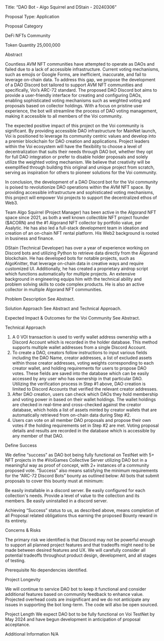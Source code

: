 Title:
“DAO Bot - Algo Squirrel and DStain - 20240306”

Proposal Type:
Application

Proposal Category

DeFi
NFTs
Community

Token Quantity
25,000,000

Abstract

Countless AVM NFT communities have attempted to operate as DAOs and failed due to a lack of accessible infrastructure. Current voting mechanisms, such as emojis or Google Forms, are inefficient, inaccurate, and fail to leverage on-chain data. To address this gap, we propose the development of a DAO Discord bot tailored to support AVM NFT communities and specifically, Voi’s ARC-72 standard. 
The proposed DAO Discord bot aims to provide a user-friendly interface for creating and configuring DAOs, enabling sophisticated voting mechanisms such as weighted voting and proposals based on collector holdings. With a focus on pristine user experience, the bot will streamline the process of DAO voting management, making it accessible to all members of the Voi community.

The expected positive impact of this project on the Voi community is significant. By providing accessible DAO infrastructure for MainNet launch, Voi is positioned to leverage its community centric values and develop into a premier blockchain for DAO creation and applications. Project leaders within the Voi ecosystem will have the flexibility to choose a level of decentralization that suits their needs through DAO bot, whether they opt for full DAO integration or prefer to disable holder proposals and solely utilize the weighted voting mechanism. We believe that creativity will be exemplified through building this original and unique project from scratch, serving as inspiration for others to pioneer solutions for the Voi community.

In conclusion, the development of a DAO Discord bot for the Voi community is poised to revolutionize DAO operations within the AVM NFT space. By providing accessible infrastructure and sophisticated voting mechanisms, this project will empower Voi projects to support the decentralized ethos of Web3.

Team
Algo Squirrel (Project Manager) has been active in the Algorand NFT space since 2021, as both a well known collectible NFT project founder ($ACORN) and the #1 Algorand NFT collector by portfolio value, per Asalytic. He has also led a full-stack development team in ideation and creation of an on-chain NFT rental platform. His Web2 background is rooted in business and finance. 

DStain (Technical Developer) has over a year of experience working on Discord bots and utilizing Python to retrieve data directly from the Algorand blockchain. He has developed bots for notable projects, such as AlgoKnitter, that leverage on-chain data in creative ways and require customized UI. Additionally, he has created a proprietary airdrop script which functions automatically for multiple projects. An extensive background in engineering equips him with the technical ability and problem solving skills to code complex products. He is also an active collector in multiple Algorand NFT communities. 

Problem Description
See Abstract.

Solution Approach
See Abstract and Technical Approach.

Expected Impact & Outcomes for the Voi Community
See Abstract.

Technical Approach

1. A 0 VOI transaction is used to verify wallet address ownership with a Discord Account which is recorded in the holder database. This method supports multiple wallet addresses from a single Discord Account.
2. To create a DAO, creators follow instructions to input various fields including the DAO Name, creator addresses, a list of excluded assets within those creator addresses, voting weights corresponding to each creator wallet, and holding requirements for users to propose DAO votes. These fields are saved into the database which can be easily accessed by any user who has ownership in that particular DAO. Utilizing the verification process in Step #1 above, DAO creation is limited to Discord Accounts that verified the relevant creator addresses.
3. After DAO creation, users can check which DAOs they hold membership and voting power in based on their wallet holdings. The wallet holdings are checked in real-time and cross-checked against the creator database, which holds a list of assets minted by creator wallets that are automatically retrieved from on-chain data during Step #2.
4. Users can vote on all member DAO proposals and propose their own votes if the holding requirements set in Step #2 are met. Voting proposal details and results are recorded in the database which is accessible by any member of that DAO.
   
Define Success

We define “success” as DAO bot being fully functional on TestNet with 5+ NFT projects in the #VoiGames Collective Server utilizing DAO bot in a meaningful way as proof of concept, with 2+ instances of a community proposed vote. “Success” also means satisfying the minimum requirements for the “ARC-72 Discord Bots” bounty as outlined below:
All bots that submit proposals to cover this bounty must at minimum:

Be easily installable in a discord server.
Be easily configured for each collection's needs.
Provide a level of value to the collection and its members.
Be easily uninstalled in a discord server.

Achieving “Success” status to us, as described above, means completion of all Proposal related obligations thus earning the proposed Bounty reward in its entirety.

Concerns & Risks

The primary risk we identified is that Discord may not be powerful enough to support all planned project features and that tradeoffs might need to be made between desired features and UX. We will carefully consider all potential tradeoffs throughout product design, development, and all stages of testing.

Prerequisite
No dependencies identified.

Project Longevity

We will continue to service DAO bot to keep it functional and consider additional features based on community feedback to enhance value. Projected overhead costs are insignificant and we do not anticipate any issues in supporting the bot long-term. The code will also be open sourced.

Project Length
We expect DAO bot to be fully functional on Voi TestNet by May 2024 and have begun development in anticipation of proposal acceptance.

Additional Information
N/A

